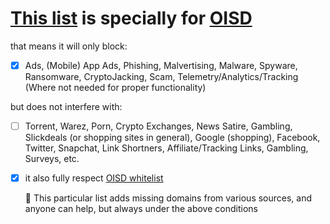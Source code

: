# [This list](https://raw.githubusercontent.com/beerisgood/beer_blocklist/main/list) is specially for [OISD](https://oisd.nl/)

that means it will only block:

 - [x] Ads, (Mobile) App Ads, Phishing, Malvertising, Malware, Spyware, Ransomware, CryptoJacking, Scam, Telemetry/Analytics/Tracking (Where not needed for proper functionality)

but does not interfere with:
 - [ ] Torrent, Warez, Porn, Crypto Exchanges, News Satire, Gambling, Slickdeals (or shopping sites in general), Google (shopping), Facebook, Twitter, Snapchat, Link Shortners, Affiliate/Tracking Links, Gambling, Surveys, etc.

 - [x] it also fully respect [OISD whitelist](https://oisd.nl/excludes.php)


    🍺 This particular list adds missing domains from various sources, and anyone can help, but always under the above conditions 

